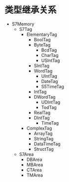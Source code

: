 # 类型继承关系

* S7Memory
  * S7Tag
    * ElementaryTag
      * BoolTag
      * ByteTag
        * BcdTag
        * CharTag
        * USIntTag
      * SIntTag
      * WordTag
        * UIntTag
        * DateTag
        * S5TimeTag
      * IntTag
      * DWordTag
        * UDIntTag
        * TodTag
      * RealTag
      * DIntTag
        * TimeTag
    * ComplexTag
      * ArrayTag
      * StringTag
      * DataTimeTag
      * StructTag
  * S7Area
    * DBArea
    * MBArea
    * CTArea
    * TMArea
